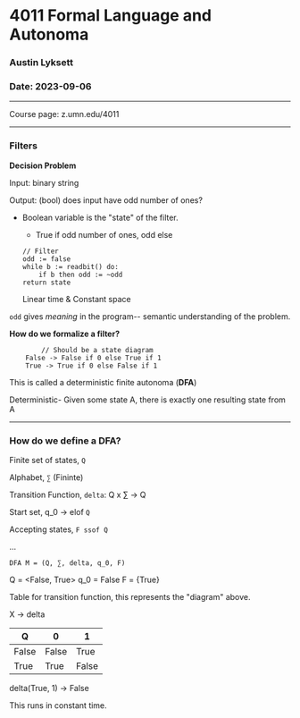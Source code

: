 # 4011 Formal Language and Autonoma
### Austin Lyksett
### Date: 2023-09-06

---


Course page: z.umn.edu/4011

---

### Filters

__Decision Problem__

Input: binary string

Output: (bool) does input have odd number of ones?


- Boolean variable is the "state" of the filter.
    - True if odd number of ones, odd else

    ``` 
    // Filter
    odd := false
    while b := readbit() do:
        if b then odd := ~odd
    return state
    ```
    Linear time & Constant space

`odd` gives _meaning_ in the program-- semantic understanding of the problem.

__How do we formalize a filter?__
```
        // Should be a state diagram
    False -> False if 0 else True if 1
    True -> True if 0 else False if 1
```
This is called a deterministic finite autonoma (__DFA__)

Deterministic- Given some state A, there is exactly one resulting state from A

---


### How do we define a DFA?

Finite set of states, `Q` 
 
Alphabet, `∑` (Fininte)

Transition Function, `delta`: Q x ∑ -> Q

Start set, q_0 -> elof `Q`

Accepting states, `F ssof Q`

...

`DFA M = (Q, ∑, delta, q_0, F)`

Q = <False, True>
q_0 = False
F = {True}

Table for transition function, this represents the "diagram" above.

X -> delta

|Q|0|1|
|---|---|---|
|False|False|True
|True|True|False


delta(True, 1) -> False

This runs in constant time.



